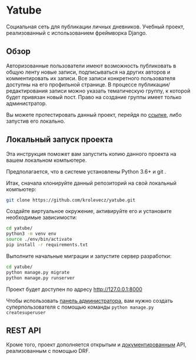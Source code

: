 # Yatube
Социальная сеть для публикации личных дневников. Учебный проект, реализованный с использованием фреймворка Django.
## Обзор
Авторизованные пользователи имеют возможность публиковать в общую ленту новые записи, подписываться на других авторов и комментировать их записи. Все записи конкретного пользователя доступны на его профильной странице. В процессе публикации/редактирования записи можно указать тематическую группу, к которой будет привязан новый пост. Право на создание группы имеет только администратор.

Вы можете протестировать данный проект, перейдя по [ссылке](http://xitoper.pythonanywhere.com/), либо запустив его локально.
## Локальный запуск проекта
Эта инструкция поможет вам запустить копию данного проекта на вашем локальном компьютере.

Предполагается, что в системе установлены Python 3.6+ и git .

Итак, сначала клонируйте данный репозиторий на свой локальный компьютер:
```bash
git clone https://github.com/krolevecz/yatube.git
```
Создайте виртуальное окружение, активируйте его и установите необходимые зависимости:
```bash
cd yatube/
python3 -m venv env
source ./env/bin/activate
pip install -r requirements.txt
```
Выполните начальные миграции и запустите сервер разработки:
```bash
cd yatube/
python manage.py migrate
python manage.py runserver
```
Проект будет доступен по адресу http://127.0.0.1:8000

Чтобы использовать [панель администратора](http://127.0.0.1:8000/adminka/), вам нужно создать суперпользователя с помощью команды `python manage.py createsuperuser`
## REST API
Кроме того, проект дополняется открытым и [документированным](http://xitoper.pythonanywhere.com/redoc/) API, реализованным с помощью DRF.

